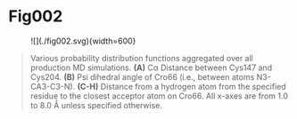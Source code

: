 # Fig002

<figure markdown>
![](./fig002.svg){width=600}
</figure>

> Various probability distribution functions aggregated over all production MD simulations.
> **(A)** Cα Distance between Cys147 and Cys204.
> **(B)** Psi dihedral angle of Cro66 (i.e., between atoms N3-CA3-C3-N).
> **(C-H)** Distance from a hydrogen atom from the specified residue to the closest acceptor atom on Cro66.
> All x-axes are from 1.0 to 8.0 Å unless specified otherwise.
